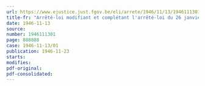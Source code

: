 ```yaml
---
url: https://www.ejustice.just.fgov.be/eli/arrete/1946/11/13/1946111301/justel
title-fr: "Arrêté-loi modifiant et complétant l'arrêté-loi du 26 janvier 1946, modifié par l'arrêté-loi du 29 octobre 1946 relatif au paiement des subventions entrant dans le cadre de la politique d'intervention en matière de ravitaillement du pays"
date: 1946-11-13
source:
number: 1946111301
page: 888888
case: 1946-11-13/01
publication: 1946-11-23
starts:
modifies:
pdf-original:
pdf-consolidated:
---
```


